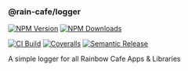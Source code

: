 ### @rain-cafe/logger

[![NPM Version][npm-version-image]][npm-url]
[![NPM Downloads][npm-downloads-image]][npm-url]

[![CI Build][github-actions-image]][github-actions-url]
[![Coveralls][coveralls-image]][coveralls-url]
[![Semantic Release][semantic-release-image]][semantic-release-url]

A simple logger for all Rainbow Cafe Apps & Libraries

[npm-version-image]: https://img.shields.io/npm/v/@rain-cafe/logger.svg?style=flat
[npm-downloads-image]: https://img.shields.io/npm/dm/@rain-cafe/logger.svg?style=flat
[npm-url]: https://npmjs.org/package/@rain-cafe/logger
[github-actions-image]: https://github.com/rain-cafe/logger/actions/workflows/ci.yml/badge.svg?branch=main
[github-actions-url]: https://github.com/rain-cafe/logger/actions/workflows/ci.yml
[coveralls-image]: https://img.shields.io/coveralls/rain-cafe/logger.svg
[coveralls-url]: https://coveralls.io/github/rain-cafe/logger?branch=main
[semantic-release-url]: https://github.com/semantic-release/semantic-release
[semantic-release-image]: https://img.shields.io/badge/%F0%9F%93%A6%F0%9F%9A%80-semantic--release-e10079?style=flat
